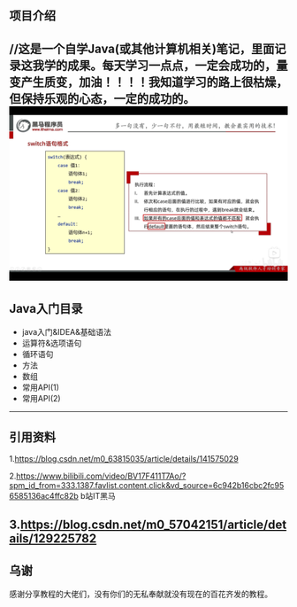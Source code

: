 项目介绍
---------------------------------------------------------------------------------------------------------------------------------------------------------------------------------------
//这是一个自学Java(或其他计算机相关)笔记，里面记录这我学的成果。每天学习一点点，一定会成功的，量变产生质变，加油！！！！我知道学习的路上很枯燥，但保持乐观的心态，一定的成功的。
![image](https://github.com/An53657/Program/blob/main/Pictures/NoteScreenshot/Day03/%E9%BB%91%E9%A9%AC-%E5%88%A4%E6%96%AD%E5%92%8C%E5%BE%AA%E7%8E%AF05-switch%E6%A0%BC%E5%BC%8F.png)
---------------------------------------------------------------------------------------------------------------------------------------------------------------------------------------
##  Java入门目录
- java入门&IDEA&基础语法
- 运算符&选项语句
- 循环语句
- 方法
- 数组
- 常用API(1)
- 常用API(2)
---------------------------------------------------------------------------------------------------------------------------------------------------------------------------------------
## 引用资料
1.https://blog.csdn.net/m0_63815035/article/details/141575029 

2.https://www.bilibili.com/video/BV17F411T7Ao/?spm_id_from=333.1387.favlist.content.click&vd_source=6c942b16cbc2fc956585136ac4ffc82b b站IT黑马

3.https://blog.csdn.net/m0_57042151/article/details/129225782
---------------------------------------------------------------------------------------------------------------------------------------------------------------------------------------
##  乌谢
感谢分享教程的大佬们，没有你们的无私奉献就没有现在的百花齐发的教程。
